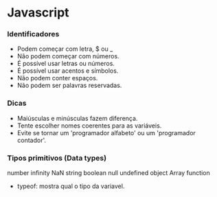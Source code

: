 # Javascript

### Identificadores

- Podem começar com letra, $ ou _
- Não podem começar com números.
- É possível usar letras ou números.
- É possível usar acentos e símbolos.
- Não podem conter espaços.
- Não podem ser palavras reservadas.

### Dicas

- Maiúsculas e minúsculas fazem diferença.
- Tente escolher nomes coerentes para as variáveis.
- Evite se tornar um 'programador alfabeto' ou um 'programador contador'.

### Tipos primitivos (Data types)

number
    infinity
    NaN
string
boolean
null
undefined
object
    Array
function

- typeof: mostra qual o tipo da variavel.